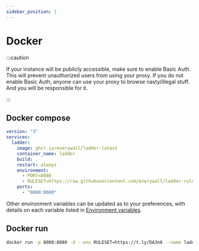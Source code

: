 ```yaml
---
sidebar_position: 1
---
```


# Docker

:::caution

If your instance will be publicly accessible, make sure to enable Basic Auth. This will prevent unauthorized users from using your proxy. If you do not enable Basic Auth, anyone can use your proxy to browse nasty/illegal stuff. And you will be responsible for it.

:::

## Docker compose

```yaml title="docker-compose.yaml"
version: "3"
services:
  ladder:
    image: ghcr.io/everywall/ladder:latest
    container_name: ladder
    build: .
    restart: always
    environment:
      - PORT=8080
      - RULESET=https://raw.githubusercontent.com/everywall/ladder-rules/main/rulesets
    ports:
      - "8080:8080"
```

Other environment variables can be updated as to your preferences, with details on each variable listed in [Environment variables](environment-variables.md).

## Docker run

```bash
docker run -p 8080:8080 -d --env RULESET=https://t.ly/DA3n6 --name ladder ghcr.io/everywall/ladder:latest
```
